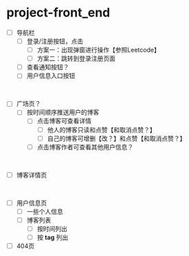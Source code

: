# project-front_end

- [ ] 导航栏
  - [ ] 登录/注册按钮，点击
    - [ ] 方案一：出现弹窗进行操作【参照Leetcode】
    - [ ] 方案二：跳转到登录注册页面
  - [ ] 查看通知按钮？
  - [ ] 用户信息入口按钮
<br/>

- [ ] 广场页？
  - [ ] 按时间顺序推送用户的博客
    - [ ] 点击博客可查看详情
      - [ ] 他人的博客只读和点赞【和取消点赞？】
      - [ ] 自己的博客可增删【改？】和点赞【和取消点赞？】
    - [ ] 点击博客作者可查看其他用户信息？
<br/>

- [ ] 博客详情页
<br/>

- [ ] 用户信息页
  - [ ] 一些个人信息
  - [ ] 博客列表
    - [ ] 按时间列出
    - [ ] 按 **tag** 列出

- [ ] 404页
